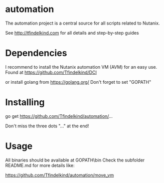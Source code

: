 # automation

The automation project is a central source for all scripts related to Nutanix.

See http://tfindelkind.com for all details and step-by-step guides

# Dependencies
I recommend to install the Nutanix automation VM (AVM) for an easy use. 
Found at https://github.com/Tfindelkind/DCI

or install golang from https://golang.org/ 
Don't forget to set "GOPATH"

# Installing

go get https://github.com/Tfindelkind/automation/...

Don't miss the three dots "..." at the end!

# Usage

All binaries should be available at GOPATH\bin
Check the subfolder README.md for more details like:

https://github.com/Tfindelkind/automation/move_vm






